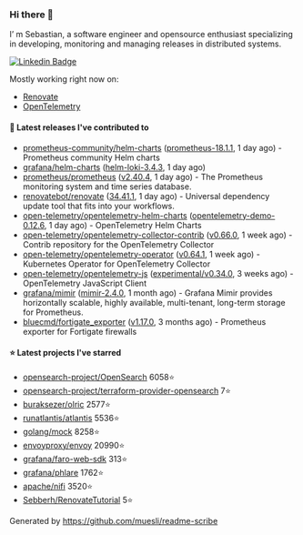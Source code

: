 ### Hi there 👋

I’ m Sebastian, a software engineer and opensource enthusiast specializing in developing, monitoring and managing releases in distributed systems.

[![Linkedin Badge](https://img.shields.io/badge/-LinkedIn-blue?style=flat&logo=Linkedin&logoColor=white&link=https://www.linkedin.com/in/sebastian-poxhofer/)](https://www.linkedin.com/in/sebastian-poxhofer/)

Mostly working right now on:
- [Renovate](https://github.com/renovatebot/renovate)
- [OpenTelemetry](https://github.com/open-telemetry)



#### 🚀 Latest releases I've contributed to

- [prometheus-community/helm-charts](https://github.com/prometheus-community/helm-charts) ([prometheus-18.1.1](https://github.com/prometheus-community/helm-charts/releases/tag/prometheus-18.1.1), 1 day ago) - Prometheus community Helm charts
- [grafana/helm-charts](https://github.com/grafana/helm-charts) ([helm-loki-3.4.3](https://github.com/grafana/helm-charts/releases/tag/helm-loki-3.4.3), 1 day ago)
- [prometheus/prometheus](https://github.com/prometheus/prometheus) ([v2.40.4](https://github.com/prometheus/prometheus/releases/tag/v2.40.4), 1 day ago) - The Prometheus monitoring system and time series database.
- [renovatebot/renovate](https://github.com/renovatebot/renovate) ([34.41.1](https://github.com/renovatebot/renovate/releases/tag/34.41.1), 1 day ago) - Universal dependency update tool that fits into your workflows.
- [open-telemetry/opentelemetry-helm-charts](https://github.com/open-telemetry/opentelemetry-helm-charts) ([opentelemetry-demo-0.12.6](https://github.com/open-telemetry/opentelemetry-helm-charts/releases/tag/opentelemetry-demo-0.12.6), 1 day ago) - OpenTelemetry Helm Charts
- [open-telemetry/opentelemetry-collector-contrib](https://github.com/open-telemetry/opentelemetry-collector-contrib) ([v0.66.0](https://github.com/open-telemetry/opentelemetry-collector-contrib/releases/tag/v0.66.0), 1 week ago) - Contrib repository for the OpenTelemetry Collector
- [open-telemetry/opentelemetry-operator](https://github.com/open-telemetry/opentelemetry-operator) ([v0.64.1](https://github.com/open-telemetry/opentelemetry-operator/releases/tag/v0.64.1), 1 week ago) - Kubernetes Operator for OpenTelemetry Collector
- [open-telemetry/opentelemetry-js](https://github.com/open-telemetry/opentelemetry-js) ([experimental/v0.34.0](https://github.com/open-telemetry/opentelemetry-js/releases/tag/experimental/v0.34.0), 3 weeks ago) - OpenTelemetry JavaScript Client
- [grafana/mimir](https://github.com/grafana/mimir) ([mimir-2.4.0](https://github.com/grafana/mimir/releases/tag/mimir-2.4.0), 1 month ago) - Grafana Mimir provides horizontally scalable, highly available, multi-tenant, long-term storage for Prometheus.
- [bluecmd/fortigate_exporter](https://github.com/bluecmd/fortigate_exporter) ([v1.17.0](https://github.com/bluecmd/fortigate_exporter/releases/tag/v1.17.0), 3 months ago) - Prometheus exporter for Fortigate firewalls

#### ⭐ Latest projects I've starred

- [opensearch-project/OpenSearch](https://github.com/opensearch-project/OpenSearch) 6058⭐
- [opensearch-project/terraform-provider-opensearch](https://github.com/opensearch-project/terraform-provider-opensearch) 7⭐
- [buraksezer/olric](https://github.com/buraksezer/olric) 2577⭐
- [runatlantis/atlantis](https://github.com/runatlantis/atlantis) 5536⭐
- [golang/mock](https://github.com/golang/mock) 8258⭐
- [envoyproxy/envoy](https://github.com/envoyproxy/envoy) 20990⭐
- [grafana/faro-web-sdk](https://github.com/grafana/faro-web-sdk) 313⭐
- [grafana/phlare](https://github.com/grafana/phlare) 1762⭐
- [apache/nifi](https://github.com/apache/nifi) 3520⭐
- [Sebberh/RenovateTutorial](https://github.com/Sebberh/RenovateTutorial) 5⭐



Generated by https://github.com/muesli/readme-scribe

